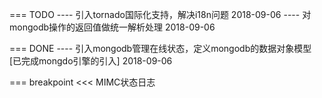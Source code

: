 === TODO
---- 引入tornado国际化支持，解决i18n问题 2018-09-06
---- 对mongodb操作的返回值做统一解析处理 2018-09-06


=== DONE
---- 引入mongodb管理在线状态，定义mongodb的数据对象模型 [已完成mongdo引擎的引入] 2018-09-06

=== breakpoint
<<< MIMC状态日志